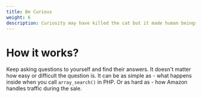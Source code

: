 ```yaml
---
title: Be Curious
weight: 6
description: Curiosity may have killed the cat but it made human beings what they are today.
---
```


# How it works?

Keep asking questions to yourself and find their answers. It doesn't matter how easy or difficult the question is. It can be as simple as - what happens inside when you call `array_search()` in PHP. Or as hard as - how Amazon handles traffic during the sale.
